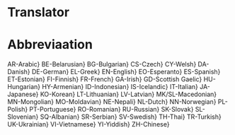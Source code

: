 # Translator
# Abbreviaation
AR-Arabic}
BE-Belarusian}
BG-Bulgarian}
CS-Czech}
CY-Welsh}
DA-Danish}
DE-German}
EL-Greek}
EN-English}
EO-Esperanto}
ES-Spanish}
ET-Estonian}
FI-Finnish}
FR-French}
GA-Irish}
GD-Scottish Gaelic}
HU-Hungarian}
HY-Armenian}
ID-Indonesian}
IS-Icelandic}
IT-Italian}
JA-Japanese}
KO-Korean}
LT-Lithuanian}
LV-Latvian}
MK/SL-Macedonian}
MN-Mongolian}
MO-Moldavian}
NE-Nepali}
NL-Dutch}
NN-Norwegian}
PL-Polish}
PT-Portuguese}
RO-Romanian}
RU-Russian}
SK-Slovak}
SL-Slovenian}
SQ-Albanian}
SR-Serbian}
SV-Swedish}
TH-Thai}
TR-Turkish}
UK-Ukrainian}
VI-Vietnamese}
YI-Yiddish}
ZH-Chinese}

